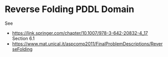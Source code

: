 # Reverse Folding PDDL Domain

See
 - https://link.springer.com/chapter/10.1007/978-3-642-20832-4_17 Section 6.1
 - https://www.mat.unical.it/aspcomp2011/FinalProblemDescriptions/ReverseFolding
